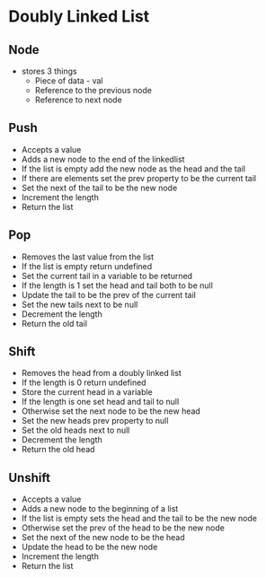 # Doubly Linked List

## Node

- stores 3 things
  - Piece of data - val
  - Reference to the previous node
  - Reference to next node

## Push

- Accepts a value
- Adds a new node to the end of the linkedlist
- If the list is empty add the new node as the head and the tail
- If there are elements set the prev property to be the current tail
- Set the next of the tail to be the new node
- Increment the length
- Return the list

## Pop

- Removes the last value from the list
- If the list is empty return undefined
- Set the current tail in a variable to be returned
- If the length is 1 set the head and tail both to be null
- Update the tail to be the prev of the current tail
- Set the new tails next to be null
- Decrement the length
- Return the old tail

## Shift

- Removes the head from a doubly linked list
- If the length is 0 return undefined
- Store the current head in a variable
- If the length is one set head and tail to null
- Otherwise set the next node to be the new head
- Set the new heads prev property to null
- Set the old heads next to null
- Decrement the length
- Return the old head

## Unshift

- Accepts a value
- Adds a new node to the beginning of a list
- If the list is empty sets the head and the tail to be the new node
- Otherwise set the prev of the head to be the new node
- Set the next of the new node to be the head
- Update the head to be the new node
- Increment the length
- Return the list
